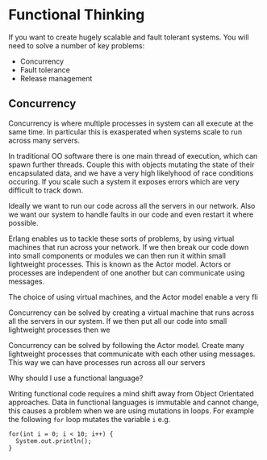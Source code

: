 # Functional Thinking

If you want to create hugely scalable and fault tolerant systems.
You will need to solve a number of key problems:

* Concurrency
* Fault tolerance
* Release management

## Concurrency

Concurrency is where multiple processes in system can all execute at the same
time. In particular this is exasperated when systems scale to run across many servers.

In traditional OO software there is one main thread of execution, which can
spawn further threads. Couple this with objects mutating the state of their
encapsulated data, and we have a very high likelyhood of race conditions occuring.
If you scale such a system it exposes errors which are very difficult to track down.


Ideally we want to run our code across all the servers in our network. Also we
want our system to handle faults in our code and even restart it where possible.

Erlang enables us to tackle these sorts of problems, by using virtual machines
that run across your network. If we then break our code down into small
components or modules we can then run it within small lightweight processes.
This is known as the Actor model. Actors or processes are independent of one
another but can communicate using messages.


The choice of using virtual machines, and the Actor model enable a very fli


Concurrency can be solved by creating a virtual machine that runs across all
the servers in our system. If we then put all our code into small lightweight
processes then we


Concurrency can be solved by following the Actor model. Create many lightweight
processes that communicate with each other using messages. This way we can have
processes run across all our servers

Why should I use a functional language?



Writing functional code requires a mind shift away from Object Orientated
approaches.
Data in functional languages is immutable and cannot change, this causes a
problem when we are using mutations in loops. For example the following `for`
loop mutates the variable `i` e.g.

    for(int i = 0; i < 10; i++) {
      System.out.println();
    }


